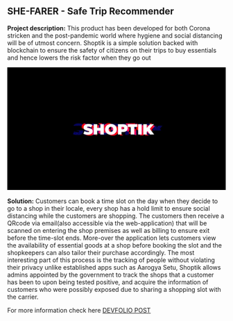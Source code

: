 ## SHE-FARER - Safe Trip Recommender

**Project description:** This product has been developed for both Corona stricken and the post-pandemic world where hygiene and social distancing will be of utmost concern. Shoptik is a simple solution backed with blockchain to ensure the safety of citizens on their trips to buy essentials and hence lowers the risk factor when they go out

<img src="images/shoptik.jpg?raw=true"/>

**Solution:** Customers can book a time slot on the day when they decide to go to a shop in their locale, every shop has a hold limit to ensure social distancing while the customers are shopping. The customers then receive a QRcode via email(also accessible via the web-application) that will be scanned on entering the shop premises as well as billing to ensure exit before the time-slot ends. More-over the application lets customers view the availability of essential goods at a shop before booking the slot and the shopkeepers can also tailor their purchase accordingly. The most interesting part of this process is the tracking of people without violating their privacy unlike established apps such as Aarogya Setu, Shoptik allows admins appointed by the government to track the shops that a customer has been to upon being tested positive, and acquire the information of customers who were possibly exposed due to sharing a shopping slot with the carrier.

For more information check here [DEVFOLIO POST](https://devfolio.co/submissions/shoptik)